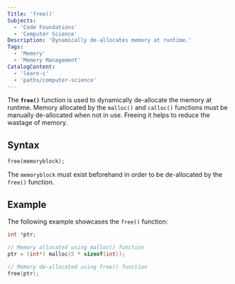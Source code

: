 ```yaml
---
Title: 'free()'
Subjects:
  - 'Code Foundations'
  - 'Computer Science'
Description: 'Dynamically de-allocates memory at runtime.'
Tags:
  - 'Memory'
  - 'Memory Management'
CatalogContent:
  - 'learn-c'
  - 'paths/computer-science'
---
```


The **`free()`** function is used to dynamically de-allocate the memory at runtime. Memory allocated by the `malloc()` and `calloc()` functions must be manually de-allocated when not in use. Freeing it helps to reduce the wastage of memory.

## Syntax

```pseudo
free(memoryblock);
```

The `memoryblock` must exist beforehand in order to be de-allocated by the `free()` function.

## Example

The following example showcases the `free()` function:

```c
int *ptr;

// Memory allocated using malloc() function
ptr = (int*) malloc(5 * sizeof(int));

// Memory de-allocated using free() function
free(ptr);
```
